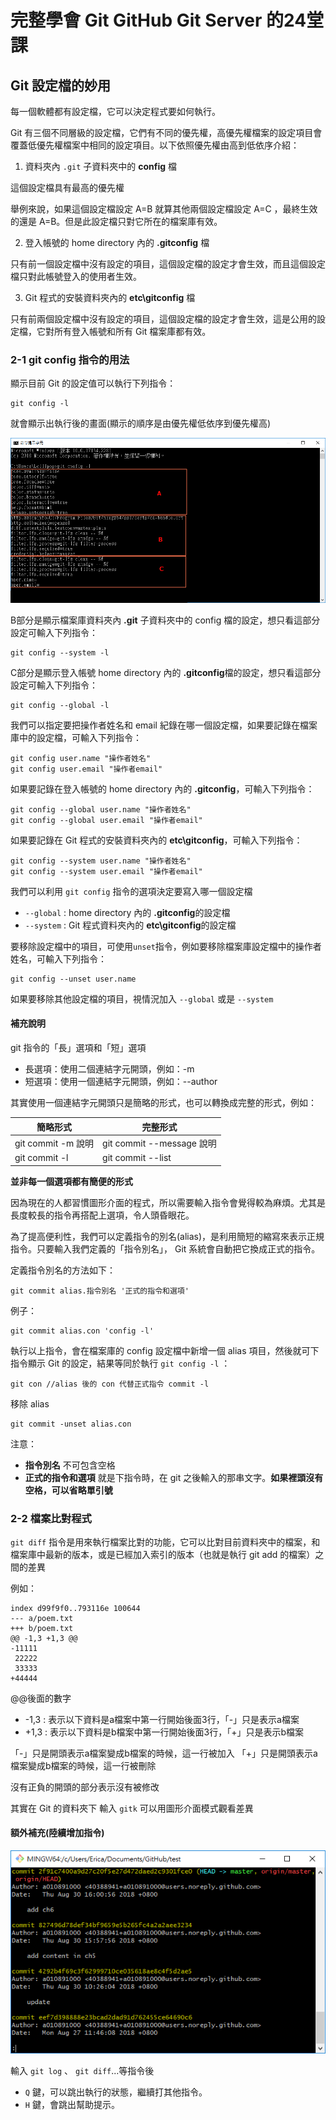 # 完整學會 Git GitHub Git Server 的24堂課

## Git 設定檔的妙用

每一個軟體都有設定檔，它可以決定程式要如何執行。

Git 有三個不同層級的設定檔，它們有不同的優先權，高優先權檔案的設定項目會覆蓋低優先權檔案中相同的設定項目。以下依照優先權由高到低依序介紹：

1. 資料夾內 `.git` 子資料夾中的 **config** 檔

這個設定檔具有最高的優先權

舉例來說，如果這個設定檔設定 A=B 就算其他兩個設定檔設定 A=C ，最終生效的還是 A=B。但是此設定檔只對它所在的檔案庫有效。

2. 登入帳號的 home directory 內的 **.gitconfig** 檔

只有前一個設定檔中沒有設定的項目，這個設定檔的設定才會生效，而且這個設定檔只對此帳號登入的使用者生效。

3. Git 程式的安裝資料夾內的 **etc\gitconfig** 檔

只有前兩個設定檔中沒有設定的項目，這個設定檔的設定才會生效，這是公用的設定檔，它對所有登入帳號和所有 Git 檔案庫都有效。

### 2-1 git config 指令的用法

顯示目前 Git 的設定值可以執行下列指令：

```
git config -l
```

就會顯示出執行後的畫面(顯示的順序是由優先權低依序到優先權高)

![執行 git config -l 指令的顯示畫面](https://raw.githubusercontent.com/a010891000/test/master/image/Git/git_config.png)

B部分是顯示檔案庫資料夾內 **.git** 子資料夾中的 config 檔的設定，想只看這部分設定可輸入下列指令：

```
git config --system -l
```

C部分是顯示登入帳號 home directory 內的 **.gitconfig**檔的設定，想只看這部分設定可輸入下列指令：

```
git config --global -l
```

我們可以指定要把操作者姓名和 email 紀錄在哪一個設定檔，如果要記錄在檔案庫中的設定檔，可輸入下列指令：

```
git config user.name "操作者姓名"
git config user.email "操作者email"
```

如果要記錄在登入帳號的 home directory 內的 **.gitconfig**，可輸入下列指令：

```
git config --global user.name "操作者姓名"
git config --global user.email "操作者email"
```

如果要記錄在 Git 程式的安裝資料夾內的 **etc\gitconfig**，可輸入下列指令：

```
git config --system user.name "操作者姓名"
git config --system user.email "操作者email"
```

我們可以利用 `git config` 指令的選項決定要寫入哪一個設定檔
+ `--global` : home directory 內的 **.gitconfig**的設定檔
+ `--system` : Git 程式資料夾內的 **etc\gitconfig**的設定檔

要移除設定檔中的項目，可使用`unset`指令，例如要移除檔案庫設定檔中的操作者姓名，可輸入下列指令：

```
git config --unset user.name
```

如果要移除其他設定檔的項目，視情況加入 `--global` 或是 `--system`

#### 補充說明

git 指令的「長」選項和「短」選項
+ 長選項：使用二個連結字元開頭，例如：-m
+ 短選項：使用一個連結字元開頭，例如：--author

其實使用一個連結字元開頭只是簡略的形式，也可以轉換成完整的形式，例如：

簡略形式|完整形式
--------|--------
git commit -m 說明|git commit --message 說明
git commit -l | git commit --list

**並非每一個選項都有簡便的形式**

因為現在的人都習慣圖形介面的程式，所以需要輸入指令會覺得較為麻煩。尤其是長度較長的指令再搭配上選項，令人頭昏眼花。

為了提高便利性，我們可以定義指令的別名(alias)，是利用簡短的縮寫來表示正規指令。只要輸入我們定義的「指令別名」， Git 系統會自動把它換成正式的指令。

定義指令別名的方法如下：

```
git commit alias.指令別名 '正式的指令和選項'
```

例子：

```
git commit alias.con 'config -l'
```

執行以上指令，會在檔案庫的 config 設定檔中新增一個 alias 項目，然後就可下指令顯示 Git 的設定，結果等同於執行 `git config -l` ：

```
git con //alias 後的 con 代替正式指令 commit -l
```

移除 alias

```
git commit -unset alias.con
```


注意：

+ **指令別名** 不可包含空格
+ **正式的指令和選項** 就是下指令時，在 git 之後輸入的那串文字。**如果裡頭沒有空格，可以省略單引號**

### 2-2 檔案比對程式

`git diff` 指令是用來執行檔案比對的功能，它可以比對目前資料夾中的檔案，和檔案庫中最新的版本，或是已經加入索引的版本（也就是執行 git add 的檔案）之間的差異

例如： 

```
index d99f9f0..793116e 100644
--- a/poem.txt
+++ b/poem.txt
@@ -1,3 +1,3 @@
-11111
 22222
 33333
+44444
```

@@後面的數字
+ -1,3 : 表示以下資料是a檔案中第一行開始後面3行，「-」只是表示a檔案
+ +1,3 : 表示以下資料是b檔案中第一行開始後面3行，「+」只是表示b檔案

「-」只是開頭表示a檔案變成b檔案的時候，這一行被加入
「+」只是開頭表示a檔案變成b檔案的時候，這一行被刪除

沒有正負的開頭的部分表示沒有被修改

其實在 Git 的資料夾下 輸入 `gitk` 可以用圖形介面模式觀看差異


#### 額外補充(陸續增加指令)

![git log](https://raw.githubusercontent.com/a010891000/test/master/image/Git/git_log.png)

輸入 `git log` 、 `git diff`...等指令後

+ `Q` 鍵，可以跳出執行的狀態，繼續打其他指令。
+ `H` 鍵，會跳出幫助提示。